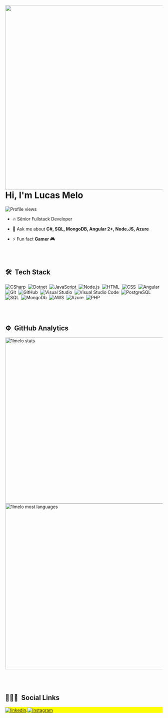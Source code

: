 
<img align="right" height="590em" src="https://raw.githubusercontent.com/gist/1lmelo/eb2e589c134ad6cbb9399e95e24681eb/raw/2d499b6e0af0b8ed96436b5b4922d790f6936ebc/githubcard.svg"/>
<h1 align="left">Hi, I'm Lucas Melo</h1>
<p align="left"> <img src="https://komarev.com/ghpvc/?username=1lmelo&color=yellow" alt="Profile views" /> </p>

- 🔥 Sênior Fullstack Developer

- 💬 Ask me about **C#, SQL, MongoDB, Angular 2+, Node.JS, Azure**

- ⚡ Fun fact **Gamer 🎮**

<br><br>

## 🛠 &nbsp;Tech Stack

![CSharp](https://img.shields.io/badge/-CSharp-05122A?style=flat&logo=Csharp)&nbsp;
![Dotnet](https://img.shields.io/badge/-dotnet-05122A?style=flat&logo=dotnet)&nbsp;
![JavaScript](https://img.shields.io/badge/-JavaScript-05122A?style=flat&logo=javascript)&nbsp;
![Node.js](https://img.shields.io/badge/-Node.js-05122A?style=flat&logo=node.js)&nbsp;
![HTML](https://img.shields.io/badge/-HTML-05122A?style=flat&logo=HTML5)&nbsp;
![CSS](https://img.shields.io/badge/-CSS-05122A?style=flat&logo=CSS3&logoColor=1572B6)&nbsp;
![Angular](https://img.shields.io/badge/-Angular-05122A?style=flat&logo=angular)&nbsp;
![Git](https://img.shields.io/badge/-Git-05122A?style=flat&logo=git)&nbsp;
![GitHub](https://img.shields.io/badge/-GitHub-05122A?style=flat&logo=github)&nbsp;
![Visual Studio](https://img.shields.io/badge/-Visual%20Studio-05122A?style=flat&logo=visual-studio&logoColor=007ACC)&nbsp;
![Visual Studio Code](https://img.shields.io/badge/-Visual%20Studio%20Code-05122A?style=flat&logo=visual-studio-code&logoColor=007ACC)&nbsp;
![PostgreSQL](https://img.shields.io/badge/-PostgreSQL-05122A?style=flat&logo=postgresql)&nbsp;
![SQL](https://img.shields.io/badge/-SQL-05122A?style=flat&logo=sql)&nbsp;
![MongoDb](https://img.shields.io/badge/-MongoDb-05122A?style=flat&logo=MongoDb)&nbsp;
![AWS](https://img.shields.io/badge/-AWS-05122A?style=flat&logo=AWS)&nbsp;
![Azure](https://img.shields.io/badge/-Azure-05122A?style=flat&logo=Azure)&nbsp;
![PHP](https://img.shields.io/badge/-PHP-05122A?style=flat&logo=PHP)&nbsp;


<br><br>

## ⚙️ &nbsp;GitHub Analytics

<p align="left">
<img width="530em" src="https://github-readme-stats.vercel.app/api?username=1lmelo&show_icons=true&theme=vision-friendly-dark" alt="1lmelo stats"/>
<img width="530em" src="https://github-readme-stats.vercel.app/api/top-langs/?username=1lmelo&layout=compact&theme=vision-friendly-dark" alt="1lmelo most languages"/>
</p>

<br><br>

## 👨🏽‍🦲 &nbsp;Social Links

<p align="left" style="background:yellow">
<a href="https://linkedin.com/in/lmelo01" target="_blank">
  <img align="center" src="https://img.shields.io/badge/-lmelo01-05122A?style=flat&logo=linkedin" alt="linkedin"/>
</a>
<a href="https://instagram.com/lmelo01" target="_blank">
 <img align="center" src="https://img.shields.io/badge/-lmelo01-05122A?style=flat&logo=instagram" alt="instagram"/>
</a>
</p>

<!--
**maykbrito/maykbrito** is a ✨ _special_ ✨ repository because its `README.md` (this file) appears on your GitHub profile.
Here are some ideas to get you started:
- 🔭 I’m currently working on ...
- 🌱 I’m currently learning ...
- 👯 I’m looking to collaborate on ...
- 🤔 I’m looking for help with ...
- 💬 Ask me about ...
- 📫 How to reach me: ...
- 😄 Pronouns: ...
- ⚡ Fun fact: ...
-->
